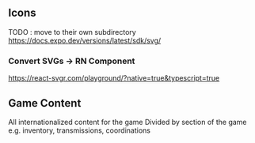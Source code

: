 ##  Icons
TODO : move to their own subdirectory
https://docs.expo.dev/versions/latest/sdk/svg/

### Convert SVGs -> RN Component
https://react-svgr.com/playground/?native=true&typescript=true


## Game Content
All internationalized content for the game
Divided by section of the game e.g. inventory, transmissions, coordinations